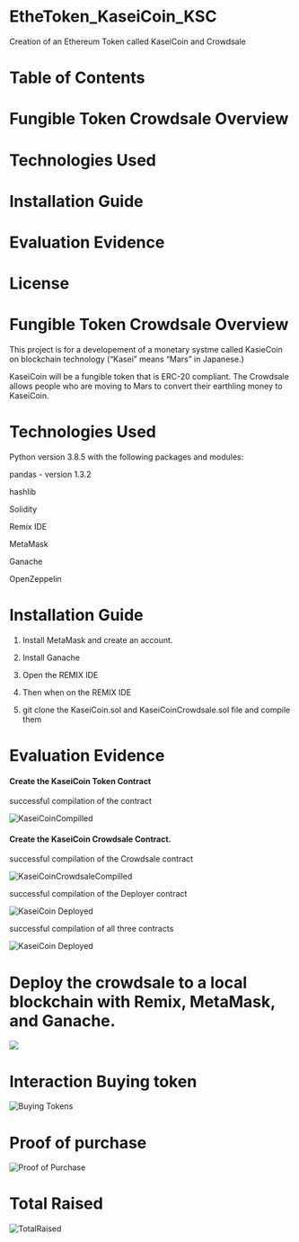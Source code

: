 #  EtheToken_KaseiCoin_KSC

Creation of an Ethereum Token called KaseiCoin and Crowdsale


# Table of Contents

# Fungible Token Crowdsale Overview

# Technologies Used

# Installation Guide

# Evaluation Evidence


# License


# Fungible Token Crowdsale Overview

This project is for a developement of a monetary systme called KasieCoin  on blockchain technology (“Kasei” means “Mars” in Japanese.)

KaseiCoin will be a fungible token that is ERC-20 compliant. The Crowdsale allows people who are moving to Mars to convert their earthling money to KaseiCoin.

# Technologies Used 

Python version 3.8.5 with the following packages and modules:

pandas - version 1.3.2 

hashlib

Solidity

Remix IDE

MetaMask 

Ganache 

OpenZeppelin 

# Installation Guide

1. Install MetaMask and create an account. 

3. Install Ganache
 
5. Open the REMIX IDE 
 
7. Then when on the REMIX IDE

8. git clone the KaseiCoin.sol and KaseiCoinCrowdsale.sol file and compile them

# Evaluation Evidence

#### Create the KaseiCoin Token Contract

successful compilation of the contract

![KaseiCoinCompilled](https://github.com/shangfii/EtheToken_KaseiCoin_KSC/blob/main/EvaluationEvidence/KasieCoinCompilled.gif)

#### Create the KaseiCoin Crowdsale Contract.

successful compilation of the Crowdsale contract

![KaseiCoinCrowdsaleCompilled](https://github.com/shangfii/EtheToken_KaseiCoin_KSC/blob/main/EvaluationEvidence/CrowdSaleCompilled.gif)


successful compilation of the Deployer contract

![KaseiCoin Deployed](https://github.com/shangfii/EtheToken_KaseiCoin_KSC/blob/main/EvaluationEvidence/DeployerAdded.gif)

successful compilation of all three contracts 

![KaseiCoin Deployed](https://github.com/shangfii/EtheToken_KaseiCoin_KSC/blob/main/EvaluationEvidence/DeployerAdded.gif)

# Deploy the crowdsale to a local blockchain with Remix, MetaMask, and Ganache.

![](https://github.com/shangfii/EtheToken_KaseiCoin_KSC/blob/main/EvaluationEvidence/CrowdSaleDepoyments.gif)

# Interaction Buying token

![Buying Tokens](https://github.com/shangfii/EtheToken_KaseiCoin_KSC/blob/main/EvaluationEvidence/buyingtokens.gif)

# Proof of purchase 

![Proof of Purchase](https://github.com/shangfii/EtheToken_KaseiCoin_KSC/blob/main/transactions%20proof.png)

# Total Raised

![TotalRaised](https://github.com/shangfii/EtheToken_KaseiCoin_KSC/blob/main/EvaluationEvidence/TotalRaised.gif)




